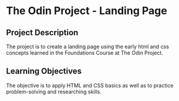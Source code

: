 # The Odin Project - Landing Page

## Project Description

The project is to create a landing page using the early html and css concepts learned in the Foundations Course at The Odin Project.

## Learning Objectives

The objective is to apply HTML and CSS basics as well as to practice problem-solving and researching skills.